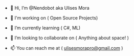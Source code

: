 - 👋 Hi, I’m @Nendobot aka Ulises Mora

- 👀 I'm working on 
               ( Open Source Projects)

- 🌱 I’m currently learning 
               ( C#, ML)
               
- 💞️ I’m looking to collaborate on 
               ( Anything about space! )

- 📫 You can reach me at 
               ( ulisesmorapro@gmail.com )

<!---
Nendobot/Nendobot is ✨ special ✨ because its his `README.md`
You can click the Preview link to take a look at your changes.
--->
